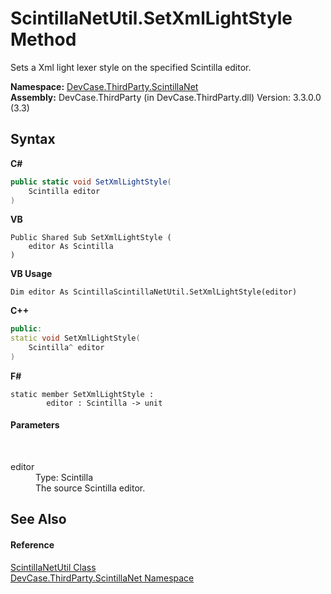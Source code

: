 # ScintillaNetUtil.SetXmlLightStyle Method 
 

Sets a Xml light lexer style on the specified Scintilla editor.

**Namespace:**&nbsp;<a href="N_DevCase_ThirdParty_ScintillaNet">DevCase.ThirdParty.ScintillaNet</a><br />**Assembly:**&nbsp;DevCase.ThirdParty (in DevCase.ThirdParty.dll) Version: 3.3.0.0 (3.3)

## Syntax

**C#**<br />
``` C#
public static void SetXmlLightStyle(
	Scintilla editor
)
```

**VB**<br />
``` VB
Public Shared Sub SetXmlLightStyle ( 
	editor As Scintilla
)
```

**VB Usage**<br />
``` VB Usage
Dim editor As ScintillaScintillaNetUtil.SetXmlLightStyle(editor)
```

**C++**<br />
``` C++
public:
static void SetXmlLightStyle(
	Scintilla^ editor
)
```

**F#**<br />
``` F#
static member SetXmlLightStyle : 
        editor : Scintilla -> unit 

```


#### Parameters
&nbsp;<dl><dt>editor</dt><dd>Type: Scintilla<br />The source Scintilla editor.</dd></dl>

## See Also


#### Reference
<a href="T_DevCase_ThirdParty_ScintillaNet_ScintillaNetUtil">ScintillaNetUtil Class</a><br /><a href="N_DevCase_ThirdParty_ScintillaNet">DevCase.ThirdParty.ScintillaNet Namespace</a><br />